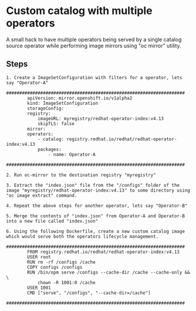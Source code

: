 # Custom catalog with multiple operators

A small hack to have multiple operators being served by a single catalog source operator while performing image mirrors using "oc mirror" utility.

## Steps

    1. Create a ImageSetConfiguration with filters for a operator, lets say "Operator-A" 
            ####################################################################
            apiVersion: mirror.openshift.io/v1alpha2
            kind: ImageSetConfiguration
            storageConfig:
            registry:
                imageURL: myregistry/redhat-operator-index:v4.13
                skipTLS: false
            mirror:
            operators:
                - catalog: registry.redhat.io/redhat/redhat-operator-index:v4.13
                packages:
                    - name: Operator-A
            ####################################################################

    2. Run oc-mirror to the destination registry "myregistry"

    3. Extract the "index.json" file from the "/configs" folder of the image "myregistry/redhat-operator-index:v4.13" to some directory using "oc image extract" command.

    4. Repeat the above steps for another operator, lets say "Operator-B"

    5. Merge the contents of "index.json" from Operator-A and Operator-B into a new file called "index.json"

    6. Using the following Dockerfile, create a new custom catalog image which would serve both the operators lifecycle management.
            ####################################################################
            FROM registry.redhat.io/redhat/redhat-operator-index:v4.13
            USER root
            RUN rm -rf /configs /cache
            COPY configs /configs
            RUN /bin/opm serve /configs --cache-dir /cache --cache-only && \
                chown -R 1001:0 /cache
            USER 1001
            CMD ["serve", "/configs", "--cache-dir=/cache"]
            ####################################################################
